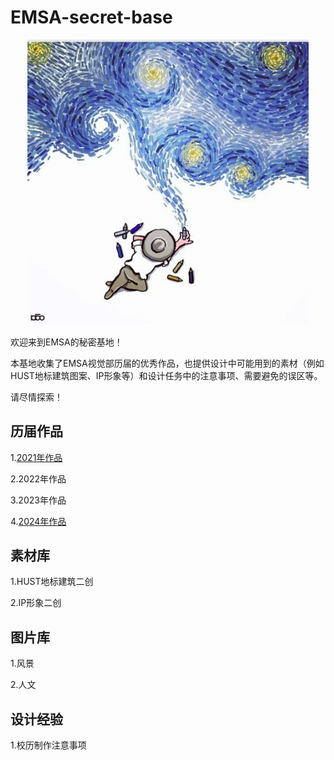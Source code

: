 # EMSA-secret-base

<p align='center'>
  <img src='images/梵高.jpg' width='450px'>
</p> 

欢迎来到EMSA的秘密基地！

本基地收集了EMSA视觉部历届的优秀作品，也提供设计中可能用到的素材（例如HUST地标建筑图案、IP形象等）和设计任务中的注意事项、需要避免的误区等。

请尽情探索！

## 历届作品

1.[2021年作品](https://github.com/Samuels-Shi/EMSA-secret-base/tree/5edce2fcf16432a547972edc3e5bc70eb7cbebda/works%20in%202021)

2.2022年作品

3.2023年作品

4.[2024年作品](https://github.com/Samuels-Shi/EMSA-secret-base/tree/main/works%20in%202024)
## 素材库
1.HUST地标建筑二创

2.IP形象二创
## 图片库
1.风景

2.人文
## 设计经验
1.校历制作注意事项

